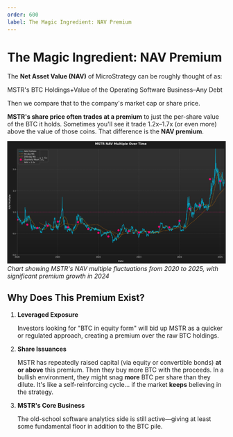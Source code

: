 ```yaml
---
order: 600
label: The Magic Ingredient: NAV Premium
---
```


# The Magic Ingredient: NAV Premium

The **Net Asset Value (NAV)** of MicroStrategy can be roughly thought of as:

MSTR's BTC Holdings+Value of the Operating Software Business–Any Debt

Then we compare that to the company's market cap or share price.

**MSTR's share price often trades at a premium** to just the per-share value of the BTC it holds. Sometimes you'll see it trade 1.2x–1.7x (or even more) above the value of those coins. That difference is the **NAV premium**.

![MSTR NAV Multiple Over Time](https://raw.githubusercontent.com/lucapagano10/school/main/docs/images/chapter4/mstr-nav-multiple.png)
*Chart showing MSTR's NAV multiple fluctuations from 2020 to 2025, with significant premium growth in 2024*

## Why Does This Premium Exist?

1. **Leveraged Exposure**

   Investors looking for "BTC in equity form" will bid up MSTR as a quicker or regulated approach, creating a premium over the raw BTC holdings.

2. **Share Issuances**

   MSTR has repeatedly raised capital (via equity or convertible bonds) **at or above** this premium. Then they buy more BTC with the proceeds. In a bullish environment, they might snag **more** BTC per share than they dilute. It's like a self-reinforcing cycle... if the market **keeps** believing in the strategy.

3. **MSTR's Core Business**

   The old-school software analytics side is still active—giving at least some fundamental floor in addition to the BTC pile.
